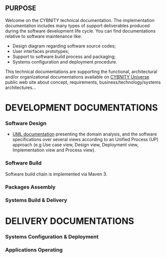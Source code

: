 ## PURPOSE
Welcome on the CYBNITY technical documentation.
The implementation documentation includes many types of support deliverables produced during the software development life cycle.
You can find documentations relative to software maintenance like:
- Design diagram regarding software source codes;
- User interfaces prototypes;
- Support to software build process and packaging;
- Systems configuration and deployment procedure.

This technical documentations are supporting the functional, architectural and/or organizational documentations available on [CYBNITY Universe](https://cybnity.notion.site/CYBNITY-Universe-c707ba2ebc3047c6ad533f18b2e0f9db) public web site about concept, requirements, business/technology/systems architectures...


# DEVELOPMENT DOCUMENTATIONS
### Software Design
- [UML documentation](uml) presenting the domain analysis, and the software specifications over several views according to an Unified Process (UP) approach (e.g Use case view, Design view, Deployment view, Implementation view and Process view).
### Software Build
Software build chain is implemented via Maven 3.

### Packages Assembly

### Systems Build & Delivery

# DELIVERY DOCUMENTATIONS
### Systems Configuration & Deployment

### Applications Operating

